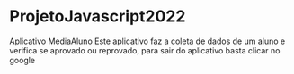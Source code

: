 # ProjetoJavascript2022
Aplicativo MediaAluno
Este aplicativo faz a coleta de dados 
de um aluno e verifica se aprovado 
ou reprovado, para sair do aplicativo 
basta clicar no google
